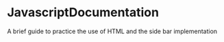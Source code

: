 # JavascriptDocumentation
A brief guide to practice the use of HTML and the side bar implementation
